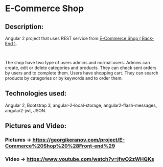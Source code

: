 # E-Commerce Shop

## Description:
Angular 2 project that uses REST service from [E-Commerce Shop ( Back-End )](https://github.com/GeorgiKeranov/E-Commerce-Shop-Back-End "Github link").

<br/>

The shop have two type of users admins and normal users. Admins can create, edit or delete categories and products. They can check sent orders by users and to complete them. Users have shopping cart. They can search products by categories or by keywords and to order them.

## Technologies used:
Angular 2, Bootstrap 3, angular-2-local-storage, angular2-flash-messages, angular2-jwt, JSON.

## Pictures and Video:
### Pictures -> https://georgikeranov.com/project/E-Commerce%20Shop%20%28Front-end%29
### Video -> https://www.youtube.com/watch?v=jfwO2zWHQKs



